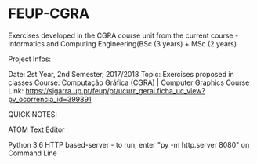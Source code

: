 # FEUP-CGRA
Exercises developed in the CGRA course unit from the current course - Informatics and Computing Engineering(BSc (3 years) + MSc (2 years)

Project Infos:

Date: 2st Year, 2nd Semester, 2017/2018 Topic: Exercises proposed in classes Course: Computação Gráfica (CGRA) | Computer Graphics Course Link: https://sigarra.up.pt/feup/pt/ucurr_geral.ficha_uc_view?pv_ocorrencia_id=399891

QUICK NOTES:

ATOM Text Editor

Python 3.6 HTTP based-server - to run, enter "py -m http.server 8080" on Command Line
